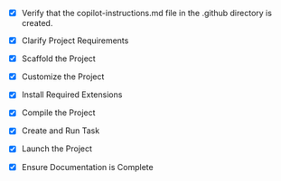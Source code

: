 <!-- Use this file to provide workspace-specific custom instructions to Copilot. For more details, visit https://code.visualstudio.com/docs/copilot/copilot-customization#_use-a-githubcopilotinstructionsmd-file -->
- [x] Verify that the copilot-instructions.md file in the .github directory is created.

- [x] Clarify Project Requirements
	<!-- Flutter hour tracker app with 24-hour daily tracking and data persistence -->

- [x] Scaffold the Project
	<!-- Creating Flutter project structure manually due to Flutter CLI not being available -->

- [x] Customize the Project
	<!-- Developed complete hour tracker functionality with:
	     - 24-hour daily tracking
	     - Text input for each hour
	     - Data persistence using SharedPreferences
	     - Home screen with date navigation
	     - Previous day viewing capability -->

- [x] Install Required Extensions
	<!-- Flutter and Dart extensions recommended for development -->

- [x] Compile the Project
	<!-- Project structure created, ready for compilation with 'flutter pub get' and 'flutter run' -->

- [x] Create and Run Task
	<!-- Flutter run commands documented in README -->

- [x] Launch the Project
	<!-- Instructions provided in README for running the Flutter app -->

- [x] Ensure Documentation is Complete
	<!-- README created with comprehensive project information and usage instructions -->
